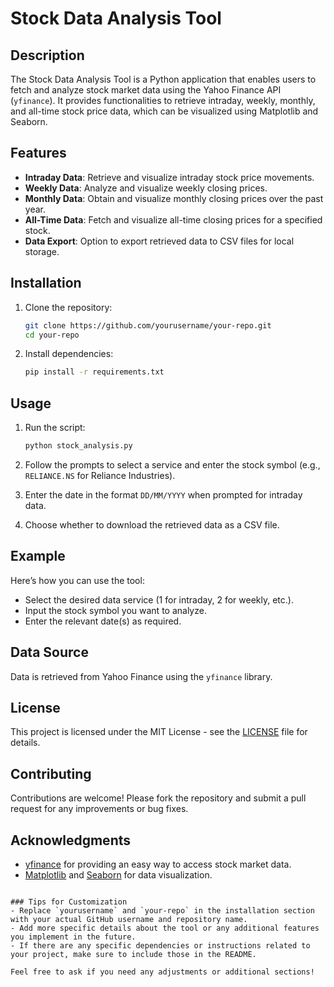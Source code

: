 
# Stock Data Analysis Tool

## Description
The Stock Data Analysis Tool is a Python application that enables users to fetch and analyze stock market data using the Yahoo Finance API (`yfinance`). It provides functionalities to retrieve intraday, weekly, monthly, and all-time stock price data, which can be visualized using Matplotlib and Seaborn.

## Features
- **Intraday Data**: Retrieve and visualize intraday stock price movements.
- **Weekly Data**: Analyze and visualize weekly closing prices.
- **Monthly Data**: Obtain and visualize monthly closing prices over the past year.
- **All-Time Data**: Fetch and visualize all-time closing prices for a specified stock.
- **Data Export**: Option to export retrieved data to CSV files for local storage.

## Installation
1. Clone the repository:
   ```bash
   git clone https://github.com/yourusername/your-repo.git
   cd your-repo
   ```

2. Install dependencies:
   ```bash
   pip install -r requirements.txt
   ```

## Usage
1. Run the script:
   ```bash
   python stock_analysis.py
   ```

2. Follow the prompts to select a service and enter the stock symbol (e.g., `RELIANCE.NS` for Reliance Industries).

3. Enter the date in the format `DD/MM/YYYY` when prompted for intraday data.

4. Choose whether to download the retrieved data as a CSV file.

## Example
Here’s how you can use the tool:
- Select the desired data service (1 for intraday, 2 for weekly, etc.).
- Input the stock symbol you want to analyze.
- Enter the relevant date(s) as required.

## Data Source
Data is retrieved from Yahoo Finance using the `yfinance` library.

## License
This project is licensed under the MIT License - see the [LICENSE](LICENSE) file for details.

## Contributing
Contributions are welcome! Please fork the repository and submit a pull request for any improvements or bug fixes.

## Acknowledgments
- [yfinance](https://pypi.org/project/yfinance/) for providing an easy way to access stock market data.
- [Matplotlib](https://matplotlib.org/) and [Seaborn](https://seaborn.pydata.org/) for data visualization.
```

### Tips for Customization
- Replace `yourusername` and `your-repo` in the installation section with your actual GitHub username and repository name.
- Add more specific details about the tool or any additional features you implement in the future.
- If there are any specific dependencies or instructions related to your project, make sure to include those in the README.

Feel free to ask if you need any adjustments or additional sections!
